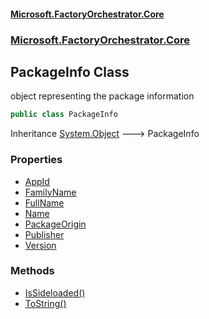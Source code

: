 #### [Microsoft.FactoryOrchestrator.Core](./Microsoft-FactoryOrchestrator-Core.md 'Microsoft.FactoryOrchestrator.Core')
### [Microsoft.FactoryOrchestrator.Core](./Microsoft-FactoryOrchestrator-Core.md 'Microsoft.FactoryOrchestrator.Core')
## PackageInfo Class
object representing the package information  
```csharp
public class PackageInfo
```
Inheritance [System.Object](https://docs.microsoft.com/en-us/dotnet/api/System.Object 'System.Object') &#129106; PackageInfo  
### Properties
- [AppId](./Microsoft-FactoryOrchestrator-Core-PackageInfo-AppId.md 'Microsoft.FactoryOrchestrator.Core.PackageInfo.AppId')
- [FamilyName](./Microsoft-FactoryOrchestrator-Core-PackageInfo-FamilyName.md 'Microsoft.FactoryOrchestrator.Core.PackageInfo.FamilyName')
- [FullName](./Microsoft-FactoryOrchestrator-Core-PackageInfo-FullName.md 'Microsoft.FactoryOrchestrator.Core.PackageInfo.FullName')
- [Name](./Microsoft-FactoryOrchestrator-Core-PackageInfo-Name.md 'Microsoft.FactoryOrchestrator.Core.PackageInfo.Name')
- [PackageOrigin](./Microsoft-FactoryOrchestrator-Core-PackageInfo-PackageOrigin.md 'Microsoft.FactoryOrchestrator.Core.PackageInfo.PackageOrigin')
- [Publisher](./Microsoft-FactoryOrchestrator-Core-PackageInfo-Publisher.md 'Microsoft.FactoryOrchestrator.Core.PackageInfo.Publisher')
- [Version](./Microsoft-FactoryOrchestrator-Core-PackageInfo-Version.md 'Microsoft.FactoryOrchestrator.Core.PackageInfo.Version')
### Methods
- [IsSideloaded()](./Microsoft-FactoryOrchestrator-Core-PackageInfo-IsSideloaded().md 'Microsoft.FactoryOrchestrator.Core.PackageInfo.IsSideloaded()')
- [ToString()](./Microsoft-FactoryOrchestrator-Core-PackageInfo-ToString().md 'Microsoft.FactoryOrchestrator.Core.PackageInfo.ToString()')
